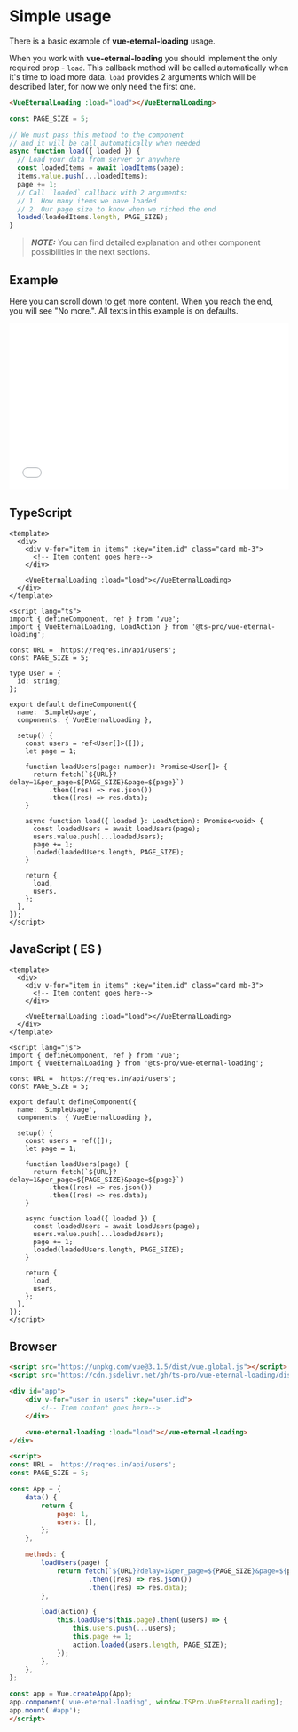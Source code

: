 # Simple usage

There is a basic example of **vue-eternal-loading** usage.

When you work with **vue-eternal-loading** you should implement the only required prop - `load`. This callback method will be called automatically when it's time to load more data. `load` provides 2 arguments which will be described later, for now we only need the first one.
```html
<VueEternalLoading :load="load"></VueEternalLoading>
```
```ts
const PAGE_SIZE = 5;

// We must pass this method to the component 
// and it will be call automatically when needed
async function load({ loaded }) {
  // Load your data from server or anywhere
  const loadedItems = await loadItems(page);
  items.value.push(...loadedItems);
  page += 1;
  // Call `loaded` callback with 2 arguments:
  // 1. How many items we have loaded
  // 2. Our page size to know when we riched the end
  loaded(loadedItems.length, PAGE_SIZE);
}
```

> **_NOTE:_**  You can find detailed explanation and other component possibilities in the next sections.

## Example

Here you can scroll down to get more content. When you reach the end, you will see "No more.". All texts in this example is on defaults.

<iframe width="100%" height="300" src="//jsfiddle.net/gavrashenko/pe58wszL/78/embedded/result/dark/" allowfullscreen="allowfullscreen" allowpaymentrequest frameborder="0"></iframe>

## TypeScript
```vue
<template>
  <div>
    <div v-for="item in items" :key="item.id" class="card mb-3">
      <!-- Item content goes here-->
    </div>

    <VueEternalLoading :load="load"></VueEternalLoading>
  </div>
</template>

<script lang="ts">
import { defineComponent, ref } from 'vue';
import { VueEternalLoading, LoadAction } from '@ts-pro/vue-eternal-loading';

const URL = 'https://reqres.in/api/users';
const PAGE_SIZE = 5;

type User = {
  id: string;
};

export default defineComponent({
  name: 'SimpleUsage',
  components: { VueEternalLoading },

  setup() {
    const users = ref<User[]>([]);
    let page = 1;

    function loadUsers(page: number): Promise<User[]> {
      return fetch(`${URL}?delay=1&per_page=${PAGE_SIZE}&page=${page}`)
          .then((res) => res.json())
          .then((res) => res.data);
    }

    async function load({ loaded }: LoadAction): Promise<void> {
      const loadedUsers = await loadUsers(page);
      users.value.push(...loadedUsers);
      page += 1;
      loaded(loadedUsers.length, PAGE_SIZE);
    }

    return {
      load,
      users,
    };
  },
});
</script>
```


## JavaScript ( ES )
```vue
<template>
  <div>
    <div v-for="item in items" :key="item.id" class="card mb-3">
      <!-- Item content goes here-->
    </div>

    <VueEternalLoading :load="load"></VueEternalLoading>
  </div>
</template>

<script lang="js">
import { defineComponent, ref } from 'vue';
import { VueEternalLoading } from '@ts-pro/vue-eternal-loading';

const URL = 'https://reqres.in/api/users';
const PAGE_SIZE = 5;

export default defineComponent({
  name: 'SimpleUsage',
  components: { VueEternalLoading },

  setup() {
    const users = ref([]);
    let page = 1;

    function loadUsers(page) {
      return fetch(`${URL}?delay=1&per_page=${PAGE_SIZE}&page=${page}`)
          .then((res) => res.json())
          .then((res) => res.data);
    }

    async function load({ loaded }) {
      const loadedUsers = await loadUsers(page);
      users.value.push(...loadedUsers);
      page += 1;
      loaded(loadedUsers.length, PAGE_SIZE);
    }

    return {
      load,
      users,
    };
  },
});
</script>
```

## Browser
```html
<script src="https://unpkg.com/vue@3.1.5/dist/vue.global.js"></script>
<script src="https://cdn.jsdelivr.net/gh/ts-pro/vue-eternal-loading/dist/vue-eternal-loading.umd.js"></script>

<div id="app">
    <div v-for="user in users" :key="user.id">
        <!-- Item content goes here-->
    </div>

    <vue-eternal-loading :load="load"></vue-eternal-loading>
</div>

<script>
const URL = 'https://reqres.in/api/users';
const PAGE_SIZE = 5;

const App = {
    data() {
        return {
            page: 1,
            users: [],
        };
    },

    methods: {
        loadUsers(page) {
            return fetch(`${URL}?delay=1&per_page=${PAGE_SIZE}&page=${page}`)
                    .then((res) => res.json())
                    .then((res) => res.data);
        },

        load(action) {
            this.loadUsers(this.page).then((users) => {
                this.users.push(...users);
                this.page += 1;
                action.loaded(users.length, PAGE_SIZE);
            });
        },
    },
};

const app = Vue.createApp(App);
app.component('vue-eternal-loading', window.TSPro.VueEternalLoading);
app.mount('#app');
</script>
```

